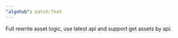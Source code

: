 ```yaml
---
"algohub": patch:feat
---
```


Full rewrite asset logic, use latest api and support get assets by api.
